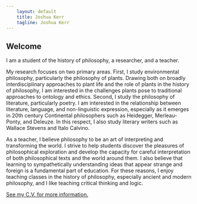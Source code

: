 ```yaml
---
    layout: default
    title: Joshua Kerr
    tagline: Joshua Kerr
---
```


## Welcome


I am a student of the history of philosophy, a researcher, and a teacher.

My research focuses on two primary areas. First, I study environmental philosophy, particularly the philosophy of plants. Drawing both on broadly interdisciplinary approaches to plant life and the role of plants in the history of philosophy, I am interested in the challenges plants pose to traditional approaches to ontology and ethics. Second, I study the philosophy of literature, particularly poetry. I am interested in the relationship between literature, language, and non-linguistic expression, especially as it emerges in 20th century Continental philosophers such as Heidegger, Merleau-Ponty, and Deleuze. In this respect, I also study literary writers such as Wallace Stevens and Italo Calvino.

As a teacher, I believe philosophy to be an art of interpreting and transforming the world. I strive to help students discover the pleasures of philosophical exploration and develop the capacity for careful interpretation of both philosophical texts and the world around them. I also believe that learning to sympathetically understanding ideas that appear strange and foreign is a fundamental part of education. For these reasons, I enjoy teaching classes in the history of philosophy, especially ancient and modern philosophy, and I like teaching critical thinking and logic.

[See my C.V. for more information.](pages/cv.html)
